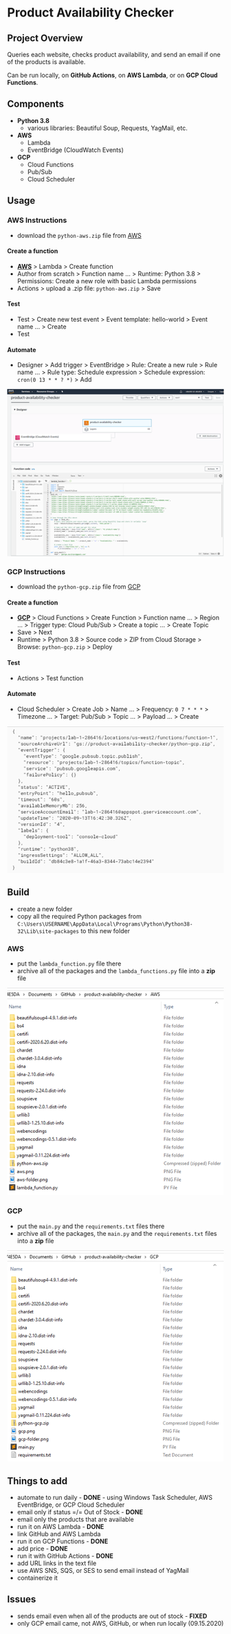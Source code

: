 # Product Availability Checker


## Project Overview
Queries each website, checks product availability, and send an email if one of the products is available.  

Can be run locally, on **GitHub Actions**, on **AWS Lambda**, or on **GCP Cloud Functions**.


## Components
- **Python 3.8**
  - various libraries: Beautiful Soup, Requests, YagMail, etc.
- **AWS**
  - Lambda
  - EventBridge (CloudWatch Events)
- **GCP**
  - Cloud Functions
  - Pub/Sub
  - Cloud Scheduler


## Usage
### AWS Instructions

- download the `python-aws.zip` file from [AWS](/AWS)
#### Create a function
- **[AWS](https://console.aws.amazon.com)** > Lambda > Create function
- Author from scratch > Function name ... > Runtime: Python 3.8 > Permissions: Create a new role with basic Lambda permissions
- Actions > upload a .zip file: `python-aws.zip` > Save
#### Test
- Test > Create new test event > Event template: hello-world > Event name ... > Create
- Test
#### Automate
- Designer > Add trigger > EventBridge > Rule: Create a new rule > Rule name ... > Rule type: Schedule expression > Schedule expression: `cron(0 13 * * ? *)` > Add  

![](AWS/aws.png)


### GCP Instructions

- download the `python-gcp.zip` file from [GCP](/GCP)
#### Create a function
- **[GCP](https://console.cloud.google.com)** > Cloud Functions > Create Function > Function name ... > Region ... > Trigger type:  Cloud Pub/Sub > Create a topic ... > Create Topic
- Save > Next
- Runtime > Python 3.8 > Source code > ZIP from Cloud Storage > Browse: `python-gcp.zip` > Deploy
#### Test
- Actions > Test function
#### Automate
- Cloud Scheduler > Create Job > Name ... > Frequency: `0 7 * * *` > Timezone ... > Target: Pub/Sub > Topic ... > Payload ... > Create

![](GCP/gcp.png)


## Build
- create a new folder
- copy all the required Python packages from `C:\Users\USERNAME\AppData\Local\Programs\Python\Python38-32\Lib\site-packages` to this new folder

### AWS
- put the `lambda_function.py` file there
- archive all of the packages and the `lambda_functions.py` file into a **zip** file

![](AWS/aws-folder.png)

### GCP

- put the `main.py` and the `requirements.txt` files there
- archive all of the packages, the `main.py` and the `requirements.txt` files into a **zip** file

![](GCP/gcp-folder.png)


## Things to add
- automate to run daily - **DONE** - using Windows Task Scheduler, AWS EventBridge, or GCP Cloud Scheduler
- email only if status =/= Out of Stock - **DONE**
- email only the products that are available
- run it on AWS Lambda - **DONE**
- link GitHub and AWS Lambda
- run it on GCP Functions - **DONE**
- add price - **DONE**
- run it with GitHub Actions - **DONE**
- add URL links in the text file
- use AWS SNS, SQS, or SES to send email instead of YagMail
- containerize it


## Issues
- sends email even when all of the products are out of stock - **FIXED**
- only GCP email came, not AWS, GitHub, or when run locally (09.15.2020)
